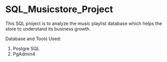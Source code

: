 # SQL_Musicstore_Project

This SQL project is to analyze the music playlist database which helps the store to understand its business growth.

Database and Tools Used: 
  1) Postgre SQL
  2) PgAdmin4

